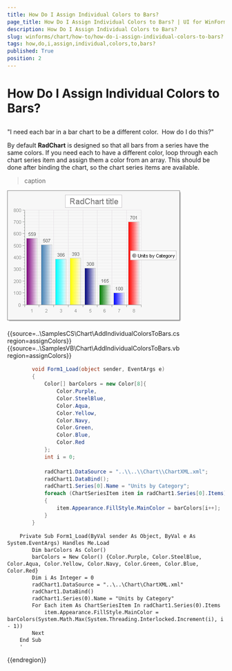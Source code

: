 ```yaml
---
title: How Do I Assign Individual Colors to Bars?
page_title: How Do I Assign Individual Colors to Bars? | UI for WinForms Documentation
description: How Do I Assign Individual Colors to Bars?
slug: winforms/chart/how-to/how-do-i-assign-individual-colors-to-bars?
tags: how,do,i,assign,individual,colors,to,bars?
published: True
position: 2
---
```


# How Do I Assign Individual Colors to Bars?



## 

"I need each bar in a bar chart to be a different color.  How do I do this?"

By default __RadChart__ is designed so that all bars from a series have the same colors. If you need each to have a different color, loop through each chart series item and assign them a color from an array. This should be done after binding the chart, so the chart series items are available.


>caption 

![chart-how-to-assign-individual-colors-to-bars 001](images/chart-how-to-assign-individual-colors-to-bars001.png) 

{{source=..\SamplesCS\Chart\AddIndividualColorsToBars.cs region=assignColors}} 
{{source=..\SamplesVB\Chart\AddIndividualColorsToBars.vb region=assignColors}} 

````C#
        void Form1_Load(object sender, EventArgs e)
        {
            Color[] barColors = new Color[8]{
                Color.Purple,
                Color.SteelBlue,
                Color.Aqua,
                Color.Yellow,
                Color.Navy,
                Color.Green,
                Color.Blue,
                Color.Red
            };
            int i = 0;

            radChart1.DataSource = "..\\..\\Chart\\ChartXML.xml";
            radChart1.DataBind();
            radChart1.Series[0].Name = "Units by Category";
            foreach (ChartSeriesItem item in radChart1.Series[0].Items)
            {
                item.Appearance.FillStyle.MainColor = barColors[i++];
            }
        }
````
````VB.NET
    Private Sub Form1_Load(ByVal sender As Object, ByVal e As System.EventArgs) Handles Me.Load
        Dim barColors As Color()
        barColors = New Color() {Color.Purple, Color.SteelBlue, Color.Aqua, Color.Yellow, Color.Navy, Color.Green, Color.Blue, Color.Red}
        Dim i As Integer = 0
        radChart1.DataSource = "..\..\Chart\ChartXML.xml"
        radChart1.DataBind()
        radChart1.Series(0).Name = "Units by Category"
        For Each item As ChartSeriesItem In radChart1.Series(0).Items
            item.Appearance.FillStyle.MainColor = barColors(System.Math.Max(System.Threading.Interlocked.Increment(i), i - 1))
        Next
    End Sub
    '
````

{{endregion}} 



